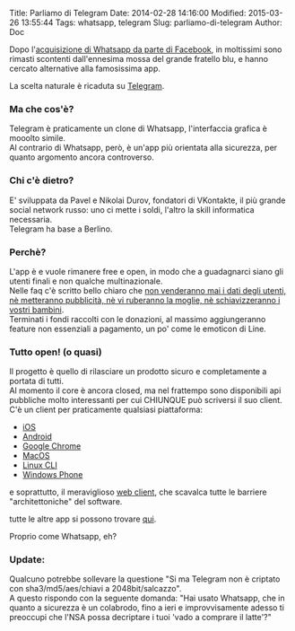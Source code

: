 Title: Parliamo di Telegram
Date: 2014-02-28 14:16:00
Modified: 2015-03-26 13:55:44
Tags: whatsapp, telegram
Slug: parliamo-di-telegram
Author: Doc

Dopo l'[acquisizione di Whatsapp da parte di
Facebook](/no-non-voglio-dare-il-mio-numero-di-telefono-a-facebook/),
in moltissimi sono rimasti scontenti dall'ennesima mossa del grande
fratello blu, e hanno cercato alternative alla famosissima app.

La scelta naturale è ricaduta su [Telegram](https://www.telegram.org/).

### Ma che cos'è?

Telegram è praticamente un clone di Whatsapp, l'interfaccia grafica è
mooolto simile.  
Al contrario di Whatsapp, però, è un'app più orientata alla sicurezza,
per quanto argomento ancora controverso.

### Chi c'è dietro?

E' sviluppata da Pavel e Nikolai Durov, fondatori di VKontakte, il più
grande social network russo: uno ci mette i soldi, l'altro la skill
informatica necessaria.  
Telegram ha base a Berlino.

### Perchè?

L'app è e vuole rimanere free e open, in modo che a guadagnarci siano
gli utenti finali e non qualche multinazionale.  
Nelle faq c'è scritto bello chiaro che [non venderanno mai i dati degli
utenti, nè metteranno pubblicità, nè vi ruberanno la moglie, nè
schiavizzeranno i vostri
bambini](https://www.telegram.org/faq#q-will-you-have-ads-or-sell-my-data-or-steal-my-wife-and-enslave).  
Terminati i fondi raccolti con le donazioni, al massimo aggiungeranno
feature non essenziali a pagamento, un po' come le emoticon di Line.

### Tutto open! (o quasi)

Il progetto è quello di rilasciare un prodotto sicuro e completamente a
portata di tutti.  
Al momento il core è ancora closed, ma nel frattempo sono disponibili
api pubbliche molto interessanti per cui CHIUNQUE può scriversi il suo
client.  
C'è un client per praticamente qualsiasi piattaforma:  

* [iOS](https://itunes.apple.com/us/app/telegram-messenger/id686449807?ls=1&mt=8)  
* [Android](https://play.google.com/store/apps/details?id=org.telegram.messenger)  
* [Google Chrome](https://chrome.google.com/webstore/detail/telegram-unofficial/clhhggbfdinjmjhajaheehoeibfljjno)  
* [MacOS](https://itunes.apple.com/us/app/messenger-for-telegram/id747648890?mt=12)  
* [Linux CLI](https://github.com/vysheng/tg)  
* [Windows Phone](http://www.windowsphone.com/en-us/store/app/migram-unofficial-telegram/36c719bc-5460-48b1-a61b-c276e9877a09)

e soprattutto, il meraviglioso [web
client](https://web.telgram.org/), che scavalca tutte le
barriere "architettoniche" del software.

tutte le altre app si possono trovare
[qui](https://www.telegram.org/apps).

Proprio come Whatsapp, eh?

### Update:

Qualcuno potrebbe sollevare la questione "Si ma Telegram non è criptato
con sha3/md5/aes/chiavi a 2048bit/salcazzo".  
A questo rispondo con la seguente domanda: "Hai usato Whatsapp, che in
quanto a sicurezza è un colabrodo, fino a ieri e improvvisamente adesso
ti preoccupi che l'NSA possa decriptare i tuoi 'vado a comprare il
latte'?"
